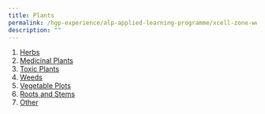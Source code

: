 ```yaml
---
title: Plants
permalink: /hgp-experience/alp-applied-learning-programme/xcell-zone-website/home/plants/
description: ""
---
```

<ol>
<li><a href="/hgp-experience/alp-applied-learning-programme/xcell-zone-website/home/others/plants/herbs" target="">Herbs</a></li>
<li><a href="/hgp-experience/alp-applied-learning-programme/xcell-zone-website/home/others/plants/medicinal-plant" target="">Medicinal Plants</a></li>
<li><a href="/hgp-experience/alp-applied-learning-programme/xcell-zone-website/home/others/plants/toxic-plants" target="">Toxic Plants</a></li>
<li><a href="/hgp-experience/alp-applied-learning-programme/xcell-zone-website/home/others/plants/weeds" target="">Weeds</a></li>
<li><a href="/hgp-experience/alp-applied-learning-programme/xcell-zone-website/home/others/plants/vegetable-plots" target="">Vegetable Plots</a></li>
<li><a href="/hgp-experience/alp-applied-learning-programme/xcell-zone-website/home/others/plants/roots-and-stems" target="">Roots and Stems</a></li>
<li><a href="/hgp-experience/alp-applied-learning-programme/xcell-zone-website/home/others/plants/other" target="">Other</a></li>
</ol>